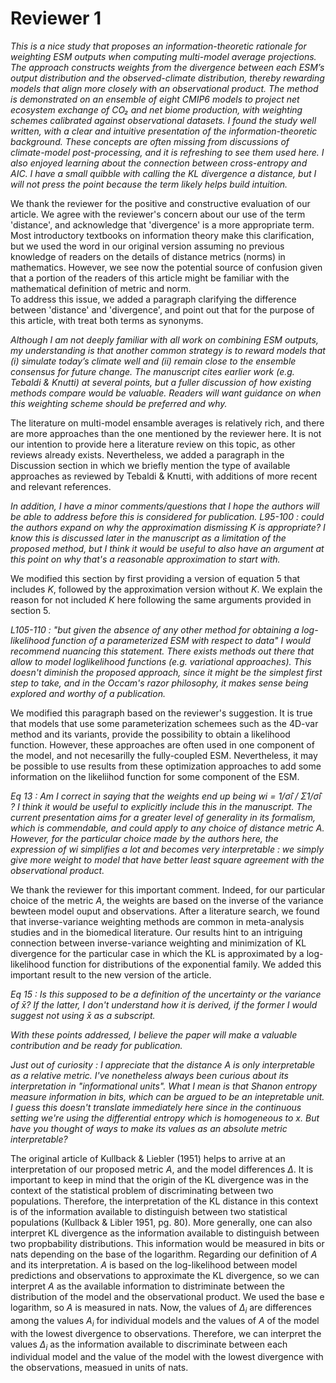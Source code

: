 # Reviewer 1


*This is a nice study that proposes an information-theoretic rationale for weighting ESM outputs when computing multi-model average projections. The approach constructs weights from the divergence between each ESM’s output distribution and the observed-climate distribution, thereby rewarding models that align more closely with an observational product. The method is demonstrated on an ensemble of eight CMIP6 models to project net ecosystem exchange of CO₂ and net biome production, with weighting schemes calibrated against observational datasets.
I found the study well written, with a clear and intuitive presentation of the information-theoretic background. These concepts are often missing from discussions of climate-model post-processing, and it is refreshing to see them used here. I also enjoyed learning about the connection between cross-entropy and AIC. I have a small quibble with calling the KL divergence a distance, but I will not press the point because the term likely helps build intuition.*

We thank the reviewer for the positive and constructive evaluation of our article. We agree with the reviewer's concern about our use of the term 'distance', and acknowledge that 'divergence' is a more appropriate term. Most introductory textbooks on information theory make this clarification, but we used the word in our original version assuming no previous knowledge of readers on the details of distance metrics (norms) in mathematics. However, we see now the potential source of confusion given that a portion of the readers of this article might be familiar with the mathematical definition of metric and norm.  
To address this issue, we added a paragraph clarifying the difference between 'distance' and 'divergence', and point out that for the purpose of this article, with treat both terms as synonyms. 

*Although I am not deeply familiar with all work on combining ESM outputs, my understanding is that another common strategy is to reward models that (i) simulate today’s climate well and (ii) remain close to the ensemble consensus for future change. The manuscript cites earlier work (e.g. Tebaldi & Knutti) at several points, but a fuller discussion of how existing methods compare would be valuable. Readers will want guidance on when this weighting scheme should be preferred and why.*

The literature on multi-model ensamble averages is relatively rich, and there are more approaches than the one mentioned by the reviewer here. It is not our intention to provide here a literature review on this topic, as other reviews already exists. Nevertheless, we added a paragraph in the Discussion section in which we briefly mention the type of available approaches as reviewed by Tebaldi & Knutti, with additions of more recent and relevant references. 

*In addition, I have a minor comments/questions that I hope the authors will be able to address before this is considered for publication.*
*L95-100 : could the authors expand on why the approximation dismissing K is appropriate? I know this is discussed later in the manuscript as a limitation of the proposed method, but I think it would be useful to also have an argument at this point on why that's a reasonable approximation to start with.*

We modified this section by first providing a version of equation 5 that includes $K$, followed by the approximation version without $K$. We explain the reason for not included $K$ here following the same arguments provided in section 5. 

*L105-110 : "but given the absence of any other method for obtaining a log-likelihood function of a parameterized ESM with respect to data" I would recommend nuancing this statement. There exists methods out there that allow to model loglikelihood functions (e.g. variational approaches). This doesn't diminish the proposed approach, since it might be the simplest first step to take, and in the Occam's razor philosophy, it makes sense being explored and worthy of a publication.*

We modified this paragraph based on the reviewer's suggestion. It is true that models that use some parameterization schemees such as the 4D-var method and its variants, provide the possibility to obtain a likelihood function. However, these approaches are often used in one component of the model, and not necesarilly the fully-coupled ESM. Nevertheless, it may be possible to use results from these optimization approaches to add some information on the likeliihod function for some component of the ESM. 

*Eq 13 : Am I correct in saying that the weights end up being wi = 1/σ̂i / Σ1/σ̂i ? I think it would be useful to explicitly include this in the manuscript. The current presentation aims for a greater level of generality in its formalism, which is commendable, and could apply to any choice of distance metric A. However, for the particular choice made by the authors here, the expression of wi simplifies a lot and becomes very interpretable : we simply give more weight to model that have better least square agreement with the observational product.*

We thank the reviewer for this important comment. Indeed, for our particular choice of the metric *A*, the weights are based on the inverse of the variance bewteen model ouput and observations. After a literature search, we found that inverse-variance weighting methods are common in meta-analysis studies and in the biomedical literature. Our results hint to an intriguing connection between inverse-variance weighting and minimization of KL divergence for the particular case in which the KL is approximated by a log-likelihood function for distributions of the exponential family. We added this important result to the new version of the article. 

*Eq 15 : Is this supposed to be a definition of the uncertainty or the variance of x̄? If the latter, I don't understand how it is derived, if the former I would suggest not using x̄ as a subscript.*
 
*With these points addressed, I believe the paper will make a valuable contribution and be ready for publication.*
 
 
*Just out of curiosity : I appreciate that the distance A is only interpretable as a relative metric. I've nonetheless always been curious about its interpretation in "informational units". What I mean is that Shanon entropy measure information in bits, which can be argued to be an intepretable unit. I guess this doesn't translate immediately here since in the continuous setting we're using the differential entropy which is homogeneous to x. But have you thought of ways to make its values as an absolute metric interpretable?*

The original article of Kullback & Liebler (1951) helps to arrive at an interpretation of our proposed metric *A*, and the model differences $\Delta$. It is important to keep in mind that the origin of the KL divergence was in the context of the statistical problem of discriminating between two populations. Therefore, the interpretation of the KL distance in this context is of the information available to distinguish between two statistical populations (Kullback & Libler 1951, pg. 80). More generally, one can also interpret KL divergence as the information available to distinguish between two propbability distributions. This information would be measured in bits or nats depending on the base of the logarithm. 
Regarding our definition of *A* and its interpretation. *A* is based on the log-likelihood between model predictions and observations to approximate the KL divergence, so we can interpret *A* as the available information to distriminate between the distribution of the model and the observational product.  We used the base e logarithm, so *A* is measured in nats. 
Now, the values of $\Delta_i$ are differences among the values $A_i$ for individual models and the values of $A$ of the model with the lowest divergence to observations. Therefore, we can interpret the values $\Delta_i$ as the information available to discriminate between each individual model and the value of the model with the lowest divergence with the observations, measued in units of nats. 


